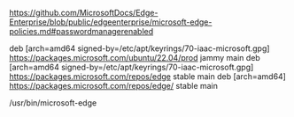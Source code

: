 https://github.com/MicrosoftDocs/Edge-Enterprise/blob/public/edgeenterprise/microsoft-edge-policies.md#passwordmanagerenabled


deb [arch=amd64 signed-by=/etc/apt/keyrings/70-iaac-microsoft.gpg] https://packages.microsoft.com/ubuntu/22.04/prod jammy main
deb [arch=amd64 signed-by=/etc/apt/keyrings/70-iaac-microsoft.gpg] https://packages.microsoft.com/repos/edge stable main
deb [arch=amd64] https://packages.microsoft.com/repos/edge/ stable main

/usr/bin/microsoft-edge
